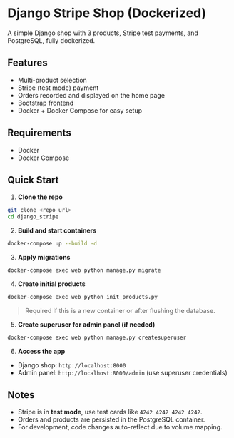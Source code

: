 # Django Stripe Shop (Dockerized)

A simple Django shop with 3 products, Stripe test payments, and PostgreSQL, fully dockerized.

## Features

- Multi-product selection
- Stripe (test mode) payment
- Orders recorded and displayed on the home page
- Bootstrap frontend
- Docker + Docker Compose for easy setup

## Requirements

- Docker
- Docker Compose

## Quick Start

1. **Clone the repo**

```bash
git clone <repo_url>
cd django_stripe
```

2. **Build and start containers**

```bash
docker-compose up --build -d
```

3. **Apply migrations**

```bash
docker-compose exec web python manage.py migrate
```

4. **Create initial products**

```bash
docker-compose exec web python init_products.py
```

> Required if this is a new container or after flushing the database.

5. **Create superuser for admin panel (if needed)**

```bash
docker-compose exec web python manage.py createsuperuser
```

6. **Access the app**

- Django shop: `http://localhost:8000`
- Admin panel: `http://localhost:8000/admin` (use superuser credentials)

## Notes

- Stripe is in **test mode**, use test cards like `4242 4242 4242 4242`.
- Orders and products are persisted in the PostgreSQL container.
- For development, code changes auto-reflect due to volume mapping.
